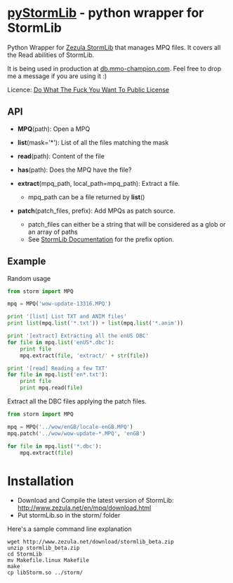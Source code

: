 [pyStormLib](http://blog.vjeux.com/) - python wrapper for StormLib
================================

Python Wrapper for [Zezula StormLib](http://www.zezula.net/en/mpq/stormlib.html) that manages MPQ files. It covers all the Read abilities of StormLib.

It is being used in production at [db.mmo-champion.com](http://db.mmo-champion.com/). Feel free to drop me a message if you are using it :)

Licence: [Do What The Fuck You Want To Public License](http://sam.zoy.org/wtfpl/)

API
---
* **MPQ**(path): Open a MPQ

* **list**(mask='*'): List of all the files matching the mask

* **read**(path): Content of the file

* **has**(path): Does the MPQ have the file?

* **extract**(mpq_path, local_path=mpq_path): Extract a file.
    * mpq_path can be a file returned by **list**()

* **patch**(patch_files, prefix): Add MPQs as patch source.
    * patch_files can either be a string that will be considered as a glob or an array of paths
    * See [StormLib Documentation](http://www.zezula.net/en/mpq/stormlib/sfileopenpatcharchive.html) for the prefix option.

Example
-------
Random usage

```python
from storm import MPQ

mpq = MPQ('wow-update-13316.MPQ')

print '[list] List TXT and ANIM files'
print list(mpq.list('*.txt')) + list(mpq.list('*.anim'))

print '[extract] Extracting all the enUS DBC'
for file in mpq.list('enUS*.dbc'):
	print file
	mpq.extract(file, 'extract/' + str(file))

print '[read] Reading a few TXT'
for file in mpq.list('en*.txt'):
	print file
	print mpq.read(file)
```

Extract all the DBC files applying the patch files.

```python
from storm import MPQ

mpq = MPQ('../wow/enGB/locale-enGB.MPQ')
mpq.patch('../wow/wow-update-*.MPQ', 'enGB')

for file in mpq.list('*.dbc'):
	mpq.extract(file)
```

Installation
=======

* Download and Compile the latest version of StormLib: http://www.zezula.net/en/mpq/download.html
* Put stormLib.so in the storm/ folder

Here's a sample command line explanation

```
wget http://www.zezula.net/download/stormlib_beta.zip
unzip stormlib_beta.zip
cd StormLib
mv Makefile.linux Makefile
make
cp libStorm.so ../storm/
```